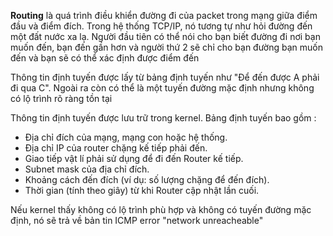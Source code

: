 **Routing** là quá trình điều khiển đường đi của packet trong mạng giữa điểm đầu và điểm đích. Trong hệ thống TCP/IP, nó tương tự như hỏi đường đến một đất nước xa lạ. Người đầu tiên có thể nói cho bạn biết đường đi nơi bạn muốn đến, bạn đến gần hơn và người thứ 2 sẽ chỉ cho bạn đường bạn muốn đến và bạn sẽ có thể xác định được điểm đến

Thông tin định tuyến được lấy từ bảng định tuyến như "Để đến được A phải đi qua C". Ngoài ra còn có thể là một tuyến đường mặc định nhưng không có lộ trình rõ ràng tồn tại

Thông tin định tuyến được lưu trữ trong kernel. Bảng định tuyến bao gồm :

- Địa chỉ đích của mạng, mạng con hoặc hệ thống.
- Địa chỉ IP của router chặng kế tiếp phải đến.
- Giao tiếp vật lí phải sử dụng để đi đến Router kế tiếp.
- Subnet mask của địa chỉ đích.
- Khoảng cách đến đích (ví dụ: số lượng chặng để đến đích).
- Thời gian (tính theo giây) từ khi Router cập nhật lần cuối.

Nếu kernel thấy không có lộ trình phù hợp và không có tuyến đường mặc định, nó sẽ trả về bản tin ICMP error "network unreacheable"
